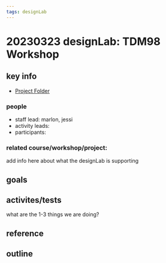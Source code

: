 ```yaml
---
tags: designLab
---
```

# 20230323 designLab: TDM98 Workshop
## key info
* [Project Folder](https://drive.google.com/drive/folders/1TTgaS94dAO_t3G68LEWDK2o7Q8QpQ1i1) 
### people
* staff lead: marlon, jessi
* activity leads:
* participants:
### related course/workshop/project:
add info here about what the designLab is supporting
## goals
## activites/tests
what are the 1-3 things we are doing?
## reference
## outline

